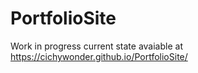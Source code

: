 # PortfolioSite
Work in progress current state avaiable at https://cichywonder.github.io/PortfolioSite/
